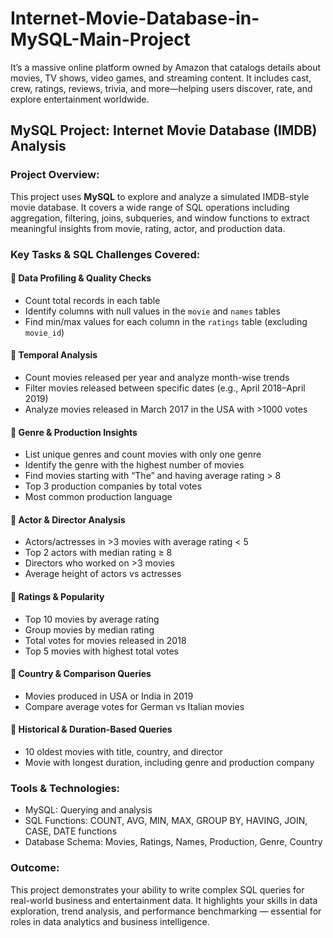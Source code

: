 #  Internet-Movie-Database-in-MySQL-Main-Project
It’s a massive online platform owned by Amazon that catalogs details about movies, TV shows, video games, and streaming content. It includes cast, crew, ratings, reviews, trivia, and more—helping users discover, rate, and explore entertainment worldwide.



##  MySQL Project: Internet Movie Database (IMDB) Analysis

###  Project Overview:
This project uses **MySQL** to explore and analyze a simulated IMDB-style movie database. It covers a wide range of SQL operations including aggregation, filtering, joins, subqueries, and window functions to extract meaningful insights from movie, rating, actor, and production data.



###  Key Tasks & SQL Challenges Covered:

#### 🔹 Data Profiling & Quality Checks
- Count total records in each table  
- Identify columns with null values in the `movie` and `names` tables  
- Find min/max values for each column in the `ratings` table (excluding `movie_id`)  

#### 🔹 Temporal Analysis
- Count movies released per year and analyze month-wise trends  
- Filter movies released between specific dates (e.g., April 2018–April 2019)  
- Analyze movies released in March 2017 in the USA with >1000 votes  

#### 🔹 Genre & Production Insights
- List unique genres and count movies with only one genre  
- Identify the genre with the highest number of movies  
- Find movies starting with “The” and having average rating > 8  
- Top 3 production companies by total votes  
- Most common production language  

#### 🔹 Actor & Director Analysis
- Actors/actresses in >3 movies with average rating < 5  
- Top 2 actors with median rating ≥ 8  
- Directors who worked on >3 movies  
- Average height of actors vs actresses  

#### 🔹 Ratings & Popularity
- Top 10 movies by average rating  
- Group movies by median rating  
- Total votes for movies released in 2018  
- Top 5 movies with highest total votes  

#### 🔹 Country & Comparison Queries
- Movies produced in USA or India in 2019  
- Compare average votes for German vs Italian movies  

#### 🔹 Historical & Duration-Based Queries
- 10 oldest movies with title, country, and director  
- Movie with longest duration, including genre and production company  



###  Tools & Technologies:
- MySQL: Querying and analysis  
- SQL Functions: COUNT, AVG, MIN, MAX, GROUP BY, HAVING, JOIN, CASE, DATE functions  
- Database Schema: Movies, Ratings, Names, Production, Genre, Country



###  Outcome:
This project demonstrates your ability to write complex SQL queries for real-world business and entertainment data. It highlights your skills in data exploration, trend analysis, and performance benchmarking — essential for roles in data analytics and business intelligence.

